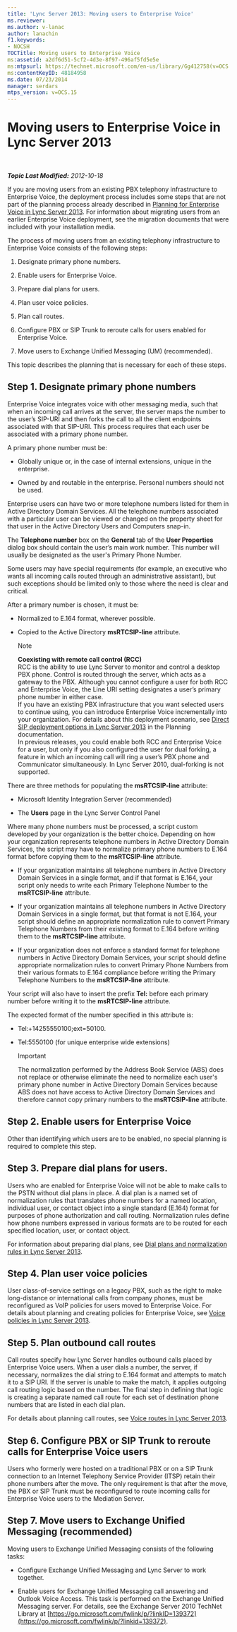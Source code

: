 ```yaml
---
title: 'Lync Server 2013: Moving users to Enterprise Voice'
ms.reviewer: 
ms.author: v-lanac
author: lanachin
f1.keywords:
- NOCSH
TOCTitle: Moving users to Enterprise Voice
ms:assetid: a2df6d51-5cf2-4d3e-8f97-496af5fd5e5e
ms:mtpsurl: https://technet.microsoft.com/en-us/library/Gg412758(v=OCS.15)
ms:contentKeyID: 48184958
ms.date: 07/23/2014
manager: serdars
mtps_version: v=OCS.15
---
```


<div data-xmlns="http://www.w3.org/1999/xhtml">

<div class="topic" data-xmlns="http://www.w3.org/1999/xhtml" data-msxsl="urn:schemas-microsoft-com:xslt" data-cs="http://msdn.microsoft.com/">

<div data-asp="http://msdn2.microsoft.com/asp">

# Moving users to Enterprise Voice in Lync Server 2013

</div>

<div id="mainSection">

<div id="mainBody">

<span> </span>

_**Topic Last Modified:** 2012-10-18_

If you are moving users from an existing PBX telephony infrastructure to Enterprise Voice, the deployment process includes some steps that are not part of the planning process already described in [Planning for Enterprise Voice in Lync Server 2013](lync-server-2013-planning-for-enterprise-voice.md). For information about migrating users from an earlier Enterprise Voice deployment, see the migration documents that were included with your installation media.

The process of moving users from an existing telephony infrastructure to Enterprise Voice consists of the following steps:

1.  Designate primary phone numbers.

2.  Enable users for Enterprise Voice.

3.  Prepare dial plans for users.

4.  Plan user voice policies.

5.  Plan call routes.

6.  Configure PBX or SIP Trunk to reroute calls for users enabled for Enterprise Voice.

7.  Move users to Exchange Unified Messaging (UM) (recommended).

This topic describes the planning that is necessary for each of these steps.

<div>

## Step 1. Designate primary phone numbers

Enterprise Voice integrates voice with other messaging media, such that when an incoming call arrives at the server, the server maps the number to the user’s SIP-URI and then forks the call to all the client endpoints associated with that SIP-URI. This process requires that each user be associated with a primary phone number.

A primary phone number must be:

  - Globally unique or, in the case of internal extensions, unique in the enterprise.

  - Owned by and routable in the enterprise. Personal numbers should not be used.

Enterprise users can have two or more telephone numbers listed for them in Active Directory Domain Services. All the telephone numbers associated with a particular user can be viewed or changed on the property sheet for that user in the Active Directory Users and Computers snap-in.

The **Telephone number** box on the **General** tab of the **User Properties** dialog box should contain the user’s main work number. This number will usually be designated as the user's Primary Phone Number.

Some users may have special requirements (for example, an executive who wants all incoming calls routed through an administrative assistant), but such exceptions should be limited only to those where the need is clear and critical.

After a primary number is chosen, it must be:

  - Normalized to E.164 format, wherever possible.

  - Copied to the Active Directory **msRTCSIP-line** attribute.
    
    <div>
    

    > [!NOTE]  
    > <STRONG>Coexisting with remote call control (RCC)</STRONG><BR>RCC is the ability to use Lync Server to monitor and control a desktop PBX phone. Control is routed through the server, which acts as a gateway to the PBX. Although you cannot configure a user for both RCC and Enterprise Voice, the Line URI setting designates a user’s primary phone number in either case.<BR>If you have an existing PBX infrastructure that you want selected users to continue using, you can introduce Enterprise Voice incrementally into your organization. For details about this deployment scenario, see <A href="lync-server-2013-direct-sip-deployment-options.md">Direct SIP deployment options in Lync Server 2013</A> in the Planning documentation.<BR>In previous releases, you could enable both RCC and Enterprise Voice for a user, but only if you also configured the user for dual forking, a feature in which an incoming call will ring a user’s PBX phone and Communicator simultaneously. In Lync Server 2010, dual-forking is not supported.

    
    </div>

There are three methods for populating the **msRTCSIP-line** attribute:

  - Microsoft Identity Integration Server (recommended)

  - The **Users** page in the Lync Server Control Panel

Where many phone numbers must be processed, a script custom developed by your organization is the better choice. Depending on how your organization represents telephone numbers in Active Directory Domain Services, the script may have to normalize primary phone numbers to E.164 format before copying them to the **msRTCSIP-line** attribute.

  - If your organization maintains all telephone numbers in Active Directory Domain Services in a single format, and if that format is E.164, your script only needs to write each Primary Telephone Number to the **msRTCSIP-line** attribute.

  - If your organization maintains all telephone numbers in Active Directory Domain Services in a single format, but that format is not E.164, your script should define an appropriate normalization rule to convert Primary Telephone Numbers from their existing format to E.164 before writing them to the **msRTCSIP-line** attribute.

  - If your organization does not enforce a standard format for telephone numbers in Active Directory Domain Services, your script should define appropriate normalization rules to convert Primary Phone Numbers from their various formats to E.164 compliance before writing the Primary Telephone Numbers to the **msRTCSIP-line** attribute.

Your script will also have to insert the prefix **Tel:** before each primary number before writing it to the **msRTCSIP-line** attribute.

The expected format of the number specified in this attribute is:

  - Tel:+14255550100;ext=50100.

  - Tel:5550100 (for unique enterprise wide extensions)
    
    <div>
    

    > [!IMPORTANT]  
    > The normalization performed by the Address Book Service (ABS) does not replace or otherwise eliminate the need to normalize each user's primary phone number in Active Directory Domain Services because ABS does not have access to Active Directory Domain Services and therefore cannot copy primary numbers to the <STRONG>msRTCSIP-line</STRONG> attribute.

    
    </div>

</div>

<div>

## Step 2. Enable users for Enterprise Voice

Other than identifying which users are to be enabled, no special planning is required to complete this step.

</div>

<div>

## Step 3. Prepare dial plans for users.

Users who are enabled for Enterprise Voice will not be able to make calls to the PSTN without dial plans in place. A dial plan is a named set of normalization rules that translates phone numbers for a named location, individual user, or contact object into a single standard (E.164) format for purposes of phone authorization and call routing. Normalization rules define how phone numbers expressed in various formats are to be routed for each specified location, user, or contact object.

For information about preparing dial plans, see [Dial plans and normalization rules in Lync Server 2013](lync-server-2013-dial-plans-and-normalization-rules.md).

</div>

<div>

## Step 4. Plan user voice policies

User class-of-service settings on a legacy PBX, such as the right to make long-distance or international calls from company phones, must be reconfigured as VoIP policies for users moved to Enterprise Voice. For details about planning and creating policies for Enterprise Voice, see [Voice policies in Lync Server 2013](lync-server-2013-voice-policies.md).

</div>

<div>

## Step 5. Plan outbound call routes

Call routes specify how Lync Server handles outbound calls placed by Enterprise Voice users. When a user dials a number, the server, if necessary, normalizes the dial string to E.164 format and attempts to match it to a SIP URI. If the server is unable to make the match, it applies outgoing call routing logic based on the number. The final step in defining that logic is creating a separate named call route for each set of destination phone numbers that are listed in each dial plan.

For details about planning call routes, see [Voice routes in Lync Server 2013](lync-server-2013-voice-routes.md).

</div>

<div>

## Step 6. Configure PBX or SIP Trunk to reroute calls for Enterprise Voice users

Users who formerly were hosted on a traditional PBX or on a SIP Trunk connection to an Internet Telephony Service Provider (ITSP) retain their phone numbers after the move. The only requirement is that after the move, the PBX or SIP Trunk must be reconfigured to route incoming calls for Enterprise Voice users to the Mediation Server.

</div>

<div>

## Step 7. Move users to Exchange Unified Messaging (recommended)

Moving users to Exchange Unified Messaging consists of the following tasks:

  - Configure Exchange Unified Messaging and Lync Server to work together.

  - Enable users for Exchange Unified Messaging call answering and Outlook Voice Access. This task is performed on the Exchange Unified Messaging server. For details, see the Exchange Server 2010 TechNet Library at [https://go.microsoft.com/fwlink/p/?linkID=139372](https://go.microsoft.com/fwlink/p/?linkid=139372).

</div>

</div>

<span> </span>

</div>

</div>

</div>

